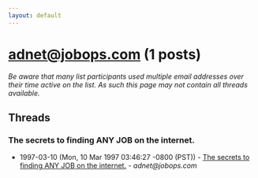 ```yaml
---
layout: default
---
```


# adnet@jobops.com (1 posts)

_Be aware that many list participants used multiple email addresses over their time active on the list. As such this page may not contain all threads available._

## Threads

### The secrets to finding ANY JOB on the internet.
+ 1997-03-10 (Mon, 10 Mar 1997 03:46:27 -0800 (PST)) - [The secrets to finding ANY JOB on the internet.](/archive/1997/03/3df5a71efbe2178ed1a7e83634289ea63cb0886a754e345cbcd1635a1a4a945c) - _adnet@jobops.com_

